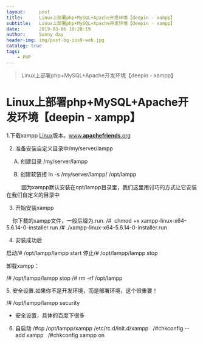 ```yaml
---
layout:     post
title:      Linux上部署php+MySQL+Apache开发环境【deepin - xampp】
subtitle:   Linux上部署php+MySQL+Apache开发环境【deepin - xampp】
date:       2019-03-06 10:28:19
author:     Sunny day
header-img: img/post-bg-ios9-web.jpg
catalog: true
tags:
    - PHP
---
```


>Linux上部署php+MySQL+Apache开发环境【deepin - xampp】

# Linux上部署php+MySQL+Apache开发环境【deepin - xampp】


1.下载xampp [Linux](http://lib.csdn.net/base/linux)版本。[www.**apachefriends**.org](https://www.baidu.com/link?url=Kx27eGnYkucJMaunlciYG8p7gwlogQvXDnGYgM9m-SaK1whxqZLV4TZpxNSncDec&wd=&eqid=ece22af800000df10000000357fd9fb0)

2. 准备安装自定义目录中/my/server/lampp

     A. 创建目录 /my/server/lampp

     B. 创建软链接 ln -s /my/server/lampp/ /opt/lampp 

          因为xampp默认安装在opt/lampp目录里，我们这里用讨巧的方式让它安装在我们自定义的目录中

3. 开始安装xampp

    你下载的xampp文件，一般后缀为.run.
/#  chmod +x xampp-linux-x64-5.6.14-0-installer.run /# ./xampp-linux-x64-5.6.14-0-installer.run

4. 安装成功后

启动/# /opt/lampp/lampp start 停止/# /opt/lampp/lampp stop

卸载xampp：

/# /opt/lampp/lampp stop /# rm -rf /opt/lampp

5. 安全设置.如果你不是开发环境，而是部署环境，这个很重要！

/# /opt/lampp/lampp security

* 安全设置，具体的百度下很多

6. 自启动
/#cp /opt/lampp/xampp /etc/rc.d/init.d/xampp   /#chkconfig --add xampp   /#chkconfig xampp on  
